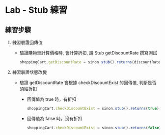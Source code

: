 # Lab - Stub 練習

## 練習步驟

1. 練習驗證回傳值

    * 驗證購物車計算價格時, 會計算折扣, 請 Stub getDiscountRate 撰寫測試

        ``` js
        shoppingCart.getDiscountRate = sinon.stub().returns(discountRate);
        ```

1. 練習驗證狀態改變

    * 驗證 getDiscountRate 會根據 checkDiscountExist 的回傳值, 判斷是否須給折扣

        * 回傳值為 true 時，有折扣

            ``` js
            shoppingCart.checkDiscountExist = sinon.stub().returns(true);
            ```

        * 回傳值為 false 時，沒有折扣

            ``` js
            shoppingCart.checkDiscountExist = sinon.stub().returns(false);
            ```
